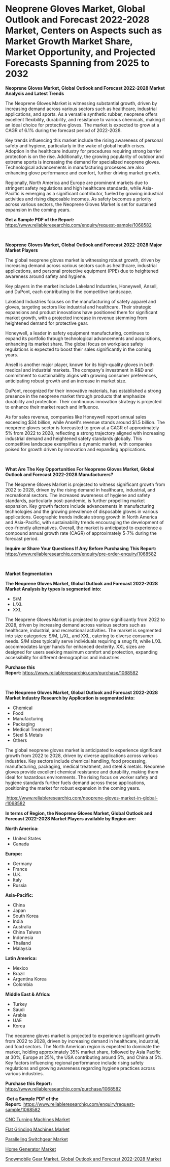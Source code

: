 <p><h1>Neoprene Gloves Market, Global Outlook and Forecast 2022-2028 Market, Centers on Aspects such as Market Growth Market Share, Market Opportunity, and Projected Forecasts Spanning from 2025 to 2032</h1></p><p><strong>Neoprene Gloves Market, Global Outlook and Forecast 2022-2028 Market Analysis and Latest Trends</strong></p>
<p><p>The Neoprene Gloves Market is witnessing substantial growth, driven by increasing demand across various sectors such as healthcare, industrial applications, and sports. As a versatile synthetic rubber, neoprene offers excellent flexibility, durability, and resistance to various chemicals, making it an ideal choice for protective gloves. The market is expected to grow at a CAGR of 6.1% during the forecast period of 2022-2028.</p><p>Key trends influencing this market include the rising awareness of personal safety and hygiene, particularly in the wake of global health crises. Adoption in the healthcare industry for procedures requiring strong barrier protection is on the rise. Additionally, the growing popularity of outdoor and extreme sports is increasing the demand for specialized neoprene gloves. Technological advancements in manufacturing processes are also enhancing glove performance and comfort, further driving market growth.</p><p>Regionally, North America and Europe are prominent markets due to stringent safety regulations and high healthcare standards, while Asia-Pacific is emerging as a significant contributor, fueled by growing industrial activities and rising disposable incomes. As safety becomes a priority across various sectors, the Neoprene Gloves Market is set for sustained expansion in the coming years.</p></p>
<p><strong>Get a Sample PDF of the Report:&nbsp;</strong> <a href="https://www.reliableresearchiq.com/enquiry/request-sample/1068582?utm_campaign=3444&utm_medium=2&utm_source=Github&utm_content=ia&utm_term=21032025&utm_id=neoprene-gloves-market-global-outlook-and-forecast-2022-2028">https://www.reliableresearchiq.com/enquiry/request-sample/1068582</a></p>
<p>&nbsp;</p>
<p><strong>Neoprene Gloves Market, Global Outlook and Forecast 2022-2028 Major Market Players</strong></p>
<p><p>The global neoprene gloves market is witnessing robust growth, driven by increasing demand across various sectors such as healthcare, industrial applications, and personal protective equipment (PPE) due to heightened awareness around safety and hygiene.</p><p>Key players in the market include Lakeland Industries, Honeywell, Ansell, and DuPont, each contributing to the competitive landscape. </p><p>Lakeland Industries focuses on the manufacturing of safety apparel and gloves, targeting sectors like industrial and healthcare. Their strategic expansions and product innovations have positioned them for significant market growth, with a projected increase in revenue stemming from heightened demand for protective gear.</p><p>Honeywell, a leader in safety equipment manufacturing, continues to expand its portfolio through technological advancements and acquisitions, enhancing its market share. The global focus on workplace safety regulations is expected to boost their sales significantly in the coming years.</p><p>Ansell is another major player, known for its high-quality gloves in both medical and industrial markets. The company's investment in R&D and commitment to sustainability aligns with growing consumer preferences, anticipating robust growth and an increase in market size.</p><p>DuPont, recognized for their innovative materials, has established a strong presence in the neoprene market through products that emphasize durability and protection. Their continuous innovation strategy is projected to enhance their market reach and influence.</p><p>As for sales revenue, companies like Honeywell report annual sales exceeding $34 billion, while Ansell's revenue stands around $1.5 billion. The neoprene gloves sector is forecasted to grow at a CAGR of approximately 5% from 2022 to 2028, reflecting a strong trajectory aligned with increasing industrial demand and heightened safety standards globally. This competitive landscape exemplifies a dynamic market, with companies poised for growth driven by innovation and expanding applications.</p></p>
<p>&nbsp;</p>
<p><strong>What Are The Key Opportunities For Neoprene Gloves Market, Global Outlook and Forecast 2022-2028 Manufacturers?</strong></p>
<p><p>The Neoprene Gloves Market is projected to witness significant growth from 2022 to 2028, driven by the rising demand in healthcare, industrial, and recreational sectors. The increased awareness of hygiene and safety standards, particularly post-pandemic, is further propelling market expansion. Key growth factors include advancements in manufacturing technologies and the growing prevalence of disposable gloves in various applications. Geographic trends indicate strong growth in North America and Asia-Pacific, with sustainability trends encouraging the development of eco-friendly alternatives. Overall, the market is anticipated to experience a compound annual growth rate (CAGR) of approximately 5-7% during the forecast period.</p></p>
<p><strong>Inquire or Share Your Questions If Any Before Purchasing This Report:</strong> <a href="https://www.reliableresearchiq.com/enquiry/pre-order-enquiry/1068582?utm_campaign=3444&utm_medium=2&utm_source=Github&utm_content=ia&utm_term=21032025&utm_id=neoprene-gloves-market-global-outlook-and-forecast-2022-2028">https://www.reliableresearchiq.com/enquiry/pre-order-enquiry/1068582</a></p>
<p>&nbsp;</p>
<p><strong>Market Segmentation</strong></p>
<p><strong>The Neoprene Gloves Market, Global Outlook and Forecast 2022-2028 Market Analysis by types is segmented into:</strong></p>
<p><ul><li>S/M</li><li>L/XL</li><li>XXL</li></ul></p>
<p><p>The Neoprene Gloves Market is projected to grow significantly from 2022 to 2028, driven by increasing demand across various sectors such as healthcare, industrial, and recreational activities. The market is segmented into size categories: S/M, L/XL, and XXL, catering to diverse consumer needs. S/M sizes typically serve individuals requiring a snug fit, while L/XL accommodates larger hands for enhanced dexterity. XXL sizes are designed for users seeking maximum comfort and protection, expanding accessibility for different demographics and industries.</p></p>
<p><strong>Purchase this Report:&nbsp;</strong><a href="https://www.reliableresearchiq.com/purchase/1068582?utm_campaign=3444&utm_medium=2&utm_source=Github&utm_content=ia&utm_term=21032025&utm_id=neoprene-gloves-market-global-outlook-and-forecast-2022-2028">https://www.reliableresearchiq.com/purchase/1068582</a></p>
<p>&nbsp;</p>
<p><strong>The Neoprene Gloves Market, Global Outlook and Forecast 2022-2028 Market Industry Research by Application is segmented into:</strong></p>
<p><ul><li>Chemical</li><li>Food</li><li>Manufacturing</li><li>Packaging</li><li>Medical Treatment</li><li>Steel & Metals</li><li>Others</li></ul></p>
<p><p>The global neoprene gloves market is anticipated to experience significant growth from 2022 to 2028, driven by diverse applications across various industries. Key sectors include chemical handling, food processing, manufacturing, packaging, medical treatment, and steel & metals. Neoprene gloves provide excellent chemical resistance and durability, making them ideal for hazardous environments. The rising focus on worker safety and hygiene standards further fuels demand across these applications, positioning the market for robust expansion in the coming years.</p></p>
<p><a href="https://www.reliableresearchiq.com/neoprene-gloves-market-in-global-r1068582?utm_campaign=3444&utm_medium=2&utm_source=Github&utm_content=ia&utm_term=21032025&utm_id=neoprene-gloves-market-global-outlook-and-forecast-2022-2028">&nbsp;https://www.reliableresearchiq.com/neoprene-gloves-market-in-global-r1068582</a></p>
<p><strong>In terms of Region, the Neoprene Gloves Market, Global Outlook and Forecast 2022-2028 Market Players available by Region are:</strong></p>
<p>
    <p> <strong> North America: </strong>
        <ul>
            <li>United States</li>
            <li>Canada</li>
        </ul>
        </p> 
    <p> <strong> Europe: </strong>
        <ul>
            <li>Germany</li>
            <li>France</li>
            <li>U.K.</li>
            <li>Italy</li>
            <li>Russia</li>
        </ul>
        </p> 
    <p> <strong> Asia-Pacific: </strong>
        <ul>
            <li>China</li>
            <li>Japan</li>
            <li>South Korea</li>
            <li>India</li>
            <li>Australia</li>
            <li>China Taiwan</li>
            <li>Indonesia</li>
            <li>Thailand</li>
            <li>Malaysia</li>
        </ul>
        </p> 
    <p> <strong> Latin America: </strong>
        <ul>
            <li>Mexico</li>
            <li>Brazil</li>
            <li>Argentina Korea</li>
            <li>Colombia</li>
        </ul>
        </p> 
    <p> <strong> Middle East & Africa: </strong>
        <ul>
            <li>Turkey</li>
            <li>Saudi</li>
            <li>Arabia</li>
            <li>UAE</li>
            <li>Korea</li>
        </ul>
    </p>
    </p>
<p><p>The neoprene gloves market is projected to experience significant growth from 2022 to 2028, driven by increasing demand in healthcare, industrial, and food sectors. The North American region is expected to dominate the market, holding approximately 35% market share, followed by Asia Pacific at 30%, Europe at 25%, the USA contributing around 5%, and China at 5%. Key factors influencing regional performance include rising safety regulations and growing awareness regarding hygiene practices across various industries.</p></p>
<p><strong>Purchase this Report: </strong><a href="https://www.reliableresearchiq.com/purchase/1068582?utm_campaign=3444&utm_medium=2&utm_source=Github&utm_content=ia&utm_term=21032025&utm_id=neoprene-gloves-market-global-outlook-and-forecast-2022-2028">https://www.reliableresearchiq.com/purchase/1068582</a></p>
<p>&nbsp;<strong>Get a Sample PDF of the Report:&nbsp;&nbsp;</strong><a href="https://www.reliableresearchiq.com/enquiry/request-sample/1068582?utm_campaign=3444&utm_medium=2&utm_source=Github&utm_content=ia&utm_term=21032025&utm_id=neoprene-gloves-market-global-outlook-and-forecast-2022-2028">https://www.reliableresearchiq.com/enquiry/request-sample/1068582</a></p>
<p><strong></strong></p>
<p><p><a href="https://www.linkedin.com/pulse/key-metrics-cnc-turning-machines-market-report-size-growth-xvmxe?utm_campaign=3444&utm_medium=2&utm_source=Github&utm_content=ia&utm_term=21032025&utm_id=neoprene-gloves-market-global-outlook-and-forecast-2022-2028">CNC Turning Machines Market</a></p><p><a href="https://www.linkedin.com/pulse/strategic-market-insights-navigating-global-flat-grinding-gwrle?utm_campaign=3444&utm_medium=2&utm_source=Github&utm_content=ia&utm_term=21032025&utm_id=neoprene-gloves-market-global-outlook-and-forecast-2022-2028">Flat Grinding Machines Market</a></p><p><a href="https://www.linkedin.com/pulse/comprehensive-paralleling-switchgear-market-report-segmentation-nmowe?utm_campaign=3444&utm_medium=2&utm_source=Github&utm_content=ia&utm_term=21032025&utm_id=neoprene-gloves-market-global-outlook-and-forecast-2022-2028">Paralleling Switchgear Market</a></p><p><a href="https://www.linkedin.com/pulse/forecasting-future-home-generator-market-size-projected-cagr-twjle?utm_campaign=3444&utm_medium=2&utm_source=Github&utm_content=ia&utm_term=21032025&utm_id=neoprene-gloves-market-global-outlook-and-forecast-2022-2028">Home Generator Market</a></p><p><a href="https://github.com/zappasuccofz/Market-Research-Report-List-1/blob/main/snowmobile-gear-market-global-outlook-and-forecast-2022-2028-market.md?utm_campaign=3444&utm_medium=2&utm_source=Github&utm_content=ia&utm_term=21032025&utm_id=neoprene-gloves-market-global-outlook-and-forecast-2022-2028">Snowmobile Gear Market, Global Outlook and Forecast 2022-2028 Market</a></p></p>